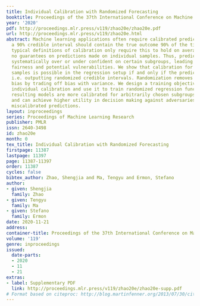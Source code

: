 ```yaml
---
title: Individual Calibration with Randomized Forecasting
booktitle: Proceedings of the 37th International Conference on Machine Learning
year: '2020'
pdf: http://proceedings.mlr.press/v119/zhao20e/zhao20e.pdf
url: http://proceedings.mlr.press/v119/zhao20e.html
abstract: Machine learning applications often require calibrated predictions, e.g.
  a 90% credible interval should contain the true outcome 90% of the times. However,
  typical definitions of calibration only require this to hold on average, and offer
  no guarantees on predictions made on individual samples. Thus, predictions can be
  systematically over or under confident on certain subgroups, leading to issues of
  fairness and potential vulnerabilities. We show that calibration for individual
  samples is possible in the regression setup if and only if the predictions are randomized,
  i.e. outputting randomized credible intervals. Randomization removes systematic
  bias by trading off bias with variance. We design a training objective to enforce
  individual calibration and use it to train randomized regression functions. The
  resulting models are more calibrated for arbitrarily chosen subgroups of the data,
  and can achieve higher utility in decision making against adversaries that exploit
  miscalibrated predictions.
layout: inproceedings
series: Proceedings of Machine Learning Research
publisher: PMLR
issn: 2640-3498
id: zhao20e
month: 0
tex_title: Individual Calibration with Randomized Forecasting
firstpage: 11387
lastpage: 11397
page: 11387-11397
order: 11387
cycles: false
bibtex_author: Zhao, Shengjia and Ma, Tengyu and Ermon, Stefano
author:
- given: Shengjia
  family: Zhao
- given: Tengyu
  family: Ma
- given: Stefano
  family: Ermon
date: 2020-11-21
address: 
container-title: Proceedings of the 37th International Conference on Machine Learning
volume: '119'
genre: inproceedings
issued:
  date-parts:
  - 2020
  - 11
  - 21
extras:
- label: Supplementary PDF
  link: http://proceedings.mlr.press/v119/zhao20e/zhao20e-supp.pdf
# Format based on citeproc: http://blog.martinfenner.org/2013/07/30/citeproc-yaml-for-bibliographies/
---
```

